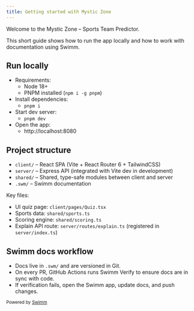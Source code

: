 ```yaml
---
title: Getting started with Mystic Zone
---
```


Welcome to the Mystic Zone – Sports Team Predictor.

This short guide shows how to run the app locally and how to work with documentation using Swimm.

## Run locally

- Requirements:
  - Node 18+
  - PNPM installed (`npm i -g pnpm`)
- Install dependencies:
  - `pnpm i`
- Start dev server:
  - `pnpm dev`
- Open the app:
  - http://localhost:8080

## Project structure

- `client/` – React SPA (Vite + React Router 6 + TailwindCSS)
- `server/` – Express API (integrated with Vite dev in development)
- `shared/` – Shared, type-safe modules between client and server
- `.swm/` – Swimm documentation

Key files:
- UI quiz page: `client/pages/Quiz.tsx`
- Sports data: `shared/sports.ts`
- Scoring engine: `shared/scoring.ts`
- Explain API route: `server/routes/explain.ts` (registered in `server/index.ts`)

## Swimm docs workflow

- Docs live in `.swm/` and are versioned in Git.
- On every PR, GitHub Actions runs Swimm Verify to ensure docs are in sync with code.
- If verification fails, open the Swimm app, update docs, and push changes.

<SwmMeta version="3.0.0" repo-id="Z2l0aHViJTNBJTNBU21hcnRmZWVkYmFjayUzQSUzQVByYXR5dXNoS2F1c2hhbDA5" repo-name="Smartfeedback"><sup>Powered by [Swimm](https://app.swimm.io/)</sup></SwmMeta>
